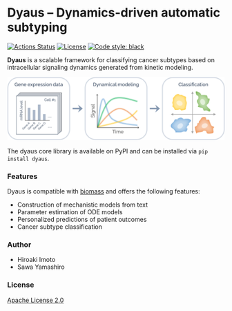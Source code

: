 # Dyaus – Dynamics-driven automatic subtyping

[![Actions Status](https://github.com/dyaus-dev/dyaus/workflows/Tests/badge.svg)](https://github.com/dyaus-dev/dyaus/actions)
[![License](https://img.shields.io/badge/License-Apache%202.0-green.svg)](https://github.com/dyaus-dev/dyaus/blob/master/LICENSE)
[![Code style: black](https://img.shields.io/badge/code%20style-black-000000.svg)](https://github.com/psf/black)

**Dyaus** is a scalable framework for classifying cancer subtypes based on intracellular signaling dynamics generated from kinetic modeling.

![overview](resources/images/overview.png)

<!--
![overview](https://raw.githubusercontent.com/dyaus-dev/dyaus/master/resources/images/overview.png)
-->

The dyaus core library is available on PyPI and can be installed via `pip install dyaus`.

### Features

Dyaus is compatible with [biomass](https://github.com/okadalabipr/biomass) and offers the following features:

- Construction of mechanistic models from text
- Parameter estimation of ODE models
- Personalized predictions of patient outcomes
- Cancer subtype classification

### Author

- Hiroaki Imoto
- Sawa Yamashiro

### License

[Apache License 2.0](https://github.com/dyaus-dev/dyaus/blob/master/LICENSE)
